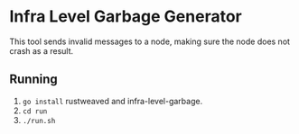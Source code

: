 # Infra Level Garbage Generator
This tool sends invalid messages to a node, making sure the node does not crash as a result.

## Running
 1. `go install` rustweaved and infra-level-garbage.
 2. `cd run`
 3. `./run.sh`


